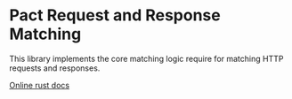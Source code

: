 # Pact Request and Response Matching

This library implements the core matching logic require for matching HTTP requests and responses.

[Online rust docs](http://www.pact.io/reference/rust/libpact_matching-docs-latest/pact_matching/)
